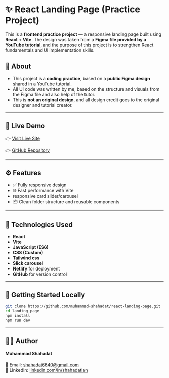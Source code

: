 # ✨ React Landing Page (Practice Project) 

This is a **frontend practice project** — a responsive landing page built using **React + Vite**. The design was taken from a **Figma file provided by a YouTube tutorial**, and the purpose of this project is to strengthen React fundamentals and UI implementation skills.



## 📌 About

- This project is a **coding practice**, based on a **public Figma design** shared in a YouTube tutorial.
- All UI code was written by me, based on the structure and visuals from the Figma file and also help of the tutor.
- This is **not an original design**, and all design credit goes to the original designer and tutorial creator.

---


## 🔗 Live Demo

👉 [Visit Live Site](https://react-landing-page-shahadatian.netlify.app/)  

👉 [GitHub Repository](https://github.com/muhammad-shahadat/react-landing-page)

---

## ⚙️ Features

- ✅ Fully responsive design
- 🌐 Fast performance with Vite
- responsive card slider/carousel
- 📦 Clean folder structure and reusable components

---

## 🧰 Technologies Used

- **React**
- **Vite**
- **JavaScript (ES6)**
- **CSS (Custom)**
- **Tailwind css**
- **Slick carousel**
- **Netlify** for deployment
- **GitHub** for version control

---


## 🚀 Getting Started Locally

```bash
git clone https://github.com/muhammad-shahadat/react-landing-page.git
cd landing_page
npm install
npm run dev

``` 
<!-- 🔚 Code block ends here -->
---


## 🙋‍♂️ Author
#### Muhammad Shahadat
📧 Email: shahadat6640@gmail.com<br>
🔗 LinkedIn: [linkedin.com/in/shahadatian](https://www.linkedin.com/in/shahadatian) 


